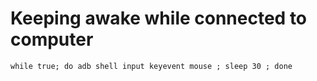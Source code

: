 Keeping awake while connected to computer
=========================================

    while true; do adb shell input keyevent mouse ; sleep 30 ; done
